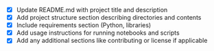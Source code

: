 - [x] Update README.md with project title and description
- [x] Add project structure section describing directories and contents
- [x] Include requirements section (Python, libraries)
- [x] Add usage instructions for running notebooks and scripts
- [x] Add any additional sections like contributing or license if applicable
